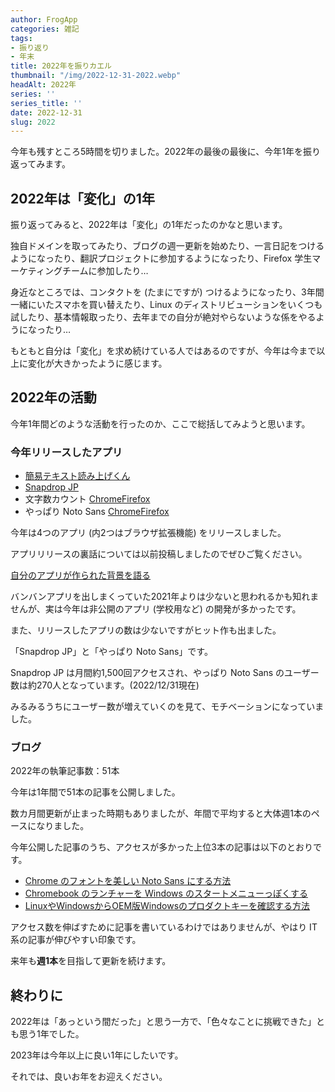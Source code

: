 ```yaml
---
author: FrogApp
categories: 雑記
tags:
- 振り返り
- 年末
title: 2022年を振りカエル
thumbnail: "/img/2022-12-31-2022.webp"
headAlt: 2022年
series: ''
series_title: ''
date: 2022-12-31
slug: 2022
---
```


今年も残すところ5時間を切りました。2022年の最後の最後に、今年1年を振り返ってみます。

## 2022年は「変化」の1年

振り返ってみると、2022年は「変化」の1年だったのかなと思います。

独自ドメインを取ってみたり、ブログの週一更新を始めたり、一言日記をつけるようになったり、翻訳プロジェクトに参加するようになったり、Firefox 学生マーケティングチームに参加したり…

身近なところでは、コンタクトを (たまにですが) つけるようになったり、3年間一緒にいたスマホを買い替えたり、Linux のディストリビューションをいくつも試したり、基本情報取ったり、去年までの自分が絶対やらないような係をやるようになったり…

もともと自分は「変化」を求め続けている人ではあるのですが、今年は今まで以上に変化が大きかったように感じます。

## 2022年の活動

今年1年間どのような活動を行ったのか、ここで総括してみようと思います。

### 今年リリースしたアプリ

* <a href="https://read.frogapp.net/" target="_blank" rel="noopener noreferrer">簡易テキスト読み上げくん</a>
* <a href="https://share.frogapp.net" target="_blank" rel="noopener noreferrer">Snapdrop JP</a>
* 文字数カウント <a href="https://chrome.google.com/webstore/detail/bhfihcmmnnagikobmgakbjliddjmfgmd" target="_blank" rel="noopener noreferrer">Chrome</a><a href="https://addons.mozilla.org/ja/firefox/addon/count-character/" target="_blank" rel="noopener noreferrer">Firefox</a>
* やっぱり Noto Sans <a href="https://chrome.google.com/webstore/detail/oecglhldbofcklanmhckefiflhfhabdd" target="_blank" rel="noopener noreferrer">Chrome</a><a href="https://addons.mozilla.org/ja/firefox/addon/replace-with-noto/" target="_blank" rel="noopener noreferrer">Firefox</a>

今年は4つのアプリ (内2つはブラウザ拡張機能) をリリースしました。

アプリリリースの裏話については以前投稿しましたのでぜひご覧ください。

[自分のアプリが作られた背景を語る](https://frogapp.net/blog/2022-11/background)

バンバンアプリを出しまくっていた2021年よりは少ないと思われるかも知れませんが、実は今年は非公開のアプリ (学校用など) の開発が多かったです。

また、リリースしたアプリの数は少ないですがヒット作も出ました。

「Snapdrop JP」と「やっぱり Noto Sans」です。

Snapdrop JP は月間約1,500回アクセスされ、やっぱり Noto Sans のユーザー数は約270人となっています。(2022/12/31現在)

みるみるうちにユーザー数が増えていくのを見て、モチベーションになっていました。

### ブログ

2022年の執筆記事数：51本

今年は1年間で51本の記事を公開しました。

数カ月間更新が止まった時期もありましたが、年間で平均すると大体週1本のペースになりました。

今年公開した記事のうち、アクセスが多かった上位3本の記事は以下のとおりです。

* [Chrome のフォントを美しい Noto Sans にする方法](https://frogapp.net/blog/2022-05/font)
* [Chromebook のランチャーを Windows のスタートメニューっぽくする](https://frogapp.net/blog/2022-02/chromebook-start-like-windows)
* [LinuxやWindowsからOEM版Windowsのプロダクトキーを確認する方法](https://frogapp.net/blog/2022-09/windows-key)

アクセス数を伸ばすために記事を書いているわけではありませんが、やはり IT 系の記事が伸びやすい印象です。

来年も**週1本**を目指して更新を続けます。

## 終わりに

2022年は「あっという間だった」と思う一方で、「色々なことに挑戦できた」とも思う1年でした。

2023年は今年以上に良い1年にしたいです。

それでは、良いお年をお迎えください。
